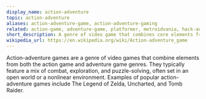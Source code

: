 ```yaml
---
display_name: action-adventure
topic: action-adventure
aliases: action-adventure-game, action-adventure-gaming
related: action-game, adventure-game, platformer, metroidvania, hack-and-slash, rpg, stealth-game, puzzle-game, open-world
short_description: A genre of video game that combines core elements from both the action game and adventure game genres.
wikipedia_url: https://en.wikipedia.org/wiki/Action-adventure_game
---
```

Action-adventure games are a genre of video games that combine elements from both the action game and adventure game genres. They typically feature a mix of combat, exploration, and puzzle-solving, often set in an open world or a nonlinear environment. Examples of popular action-adventure games include The Legend of Zelda, Uncharted, and Tomb Raider.
